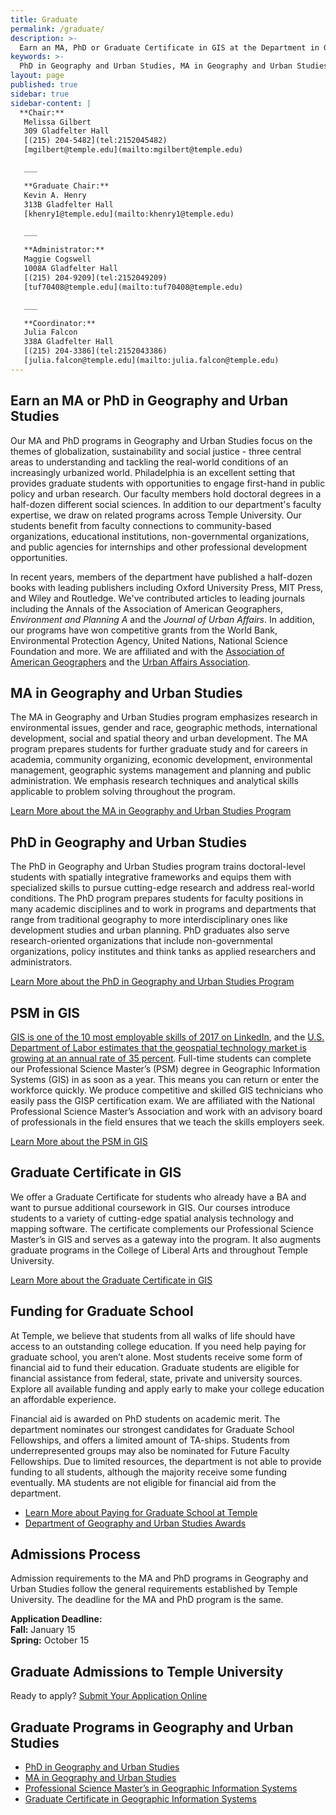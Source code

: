 ```yaml
---
title: Graduate
permalink: /graduate/
description: >-
  Earn an MA, PhD or Graduate Certificate in GIS at the Department in Geography and Urban Studies at Temple University in Philadelphia.
keywords: >-
  PhD in Geography and Urban Studies, MA in Geography and Urban Studies, Graduate Programs in Geography and Urban Studies'
layout: page
published: true
sidebar: true
sidebar-content: |
  **Chair:**  
   Melissa Gilbert  
   309 Gladfelter Hall  
   [(215) 204-5482](tel:2152045482)  
   [mgilbert@temple.edu](mailto:mgilbert@temple.edu)  

   ___

   **Graduate Chair:**  
   Kevin A. Henry  
   313B Gladfelter Hall    
   [khenry1@temple.edu](mailto:khenry1@temple.edu)  

   ___

   **Administrator:**  
   Maggie Cogswell  
   1008A Gladfelter Hall    
   [(215) 204-9209](tel:2152049209)   
   [tuf70408@temple.edu](mailto:tuf70408@temple.edu)   

   ___

   **Coordinator:**  
   Julia Falcon  
   338A Gladfelter Hall    
   [(215) 204-3386](tel:2152043386)   
   [julia.falcon@temple.edu](mailto:julia.falcon@temple.edu)
---
```


## Earn an MA or PhD in Geography and Urban Studies
Our MA and PhD programs in Geography and Urban Studies focus on the themes of globalization, sustainability and social justice - three central areas to understanding and tackling the real-world conditions of an increasingly urbanized world. Philadelphia is an excellent setting that provides graduate students with opportunities to engage first-hand in public policy and urban research. Our faculty members hold doctoral degrees in a half-dozen different social sciences. In addition to our department's faculty expertise, we draw on related programs across Temple University. Our students benefit from faculty connections to community-based organizations, educational institutions, non-governmental organizations, and public agencies for internships and other professional development opportunities.

In recent years, members of the department have published a half-dozen books with leading publishers including Oxford University Press, MIT Press, and Wiley and Routledge. We've contributed articles to leading journals including the Annals of the Association of American Geographers, _Environment and Planning A_ and the _Journal of Urban Affairs_. In addition, our programs have won competitive grants from the World Bank, Environmental Protection Agency, United Nations, National Science Foundation and more. We are affiliated and  with the [Association of American Geographers](http://www.aag.org/) and the [Urban Affairs Association](http://urbanaffairsassociation.org/).

## MA in Geography and Urban Studies
The MA in Geography and Urban Studies program emphasizes research in environmental issues, gender and race, geographic methods, international development, social and spatial theory and urban development. The MA program prepares students for further graduate study and for careers in academia, community organizing, economic development, environmental management, geographic systems management and planning and public administration. We emphasis research techniques and analytical skills applicable to problem solving throughout the program.

[Learn More about the MA in Geography and Urban Studies Program](http://bulletin.temple.edu/graduate/scd/cla/geography-urban-studies-ma/)

## PhD in Geography and Urban Studies
The PhD in Geography and Urban Studies program trains doctoral-level students with spatially integrative frameworks and equips them with specialized skills to pursue cutting-edge research and address real-world conditions. The PhD program prepares students for faculty positions in many academic disciplines and to work in programs and departments that range from traditional geography to more interdisciplinary ones like development studies and urban planning. PhD graduates also serve research-oriented organizations that include non-governmental organizations, policy institutes and think tanks as applied researchers and administrators.

[Learn More about the PhD in Geography and Urban Studies Program](http://bulletin.temple.edu/graduate/scd/cla/geography-urban-studies-phd/)

## PSM in GIS
[GIS is one of the 10 most employable skills of 2017 on LinkedIn](https://www.weforum.org/agenda/2016/10/2017s-most-in-demand-skills-according-to-linkedin?utm_content=buffer23af8&utm_medium=social&utm_source=facebook.com&utm_campaign=buffer), and the [U.S. Department of Labor estimates that the geospatial technology market is growing at an annual rate of 35 percent](https://www.doleta.gov/brg/indprof/geospatial_profile.cfm). Full-time students can complete our Professional Science Master’s (PSM) degree in Geographic Information Systems (GIS) in as soon as a year. This means you can return or enter the workforce quickly. We produce competitive and skilled GIS technicians who easily pass the GISP certification exam. We are affiliated with the National Professional Science Master’s Association and work with an advisory board of professionals in the field ensures that we teach the skills employers seek.

[Learn More about the PSM in GIS](http://bulletin.temple.edu/graduate/scd/cla/geographic-information-systems-psm/)

## Graduate Certificate in GIS
We offer a Graduate Certificate for students who already have a BA and want to pursue additional coursework in GIS. Our courses introduce students to a variety of cutting-edge spatial analysis technology and mapping software. The certificate complements our Professional Science Master’s in GIS and serves as a gateway into the program. It also augments graduate programs in the College of Liberal Arts and throughout Temple University.

[Learn More about the Graduate Certificate in GIS](http://bulletin.temple.edu/graduate/scd/cla/geographic-information-systems-certificate/)

## Funding for Graduate School
At Temple, we believe that students from all walks of life should have access to an outstanding college education. If you need help paying for graduate school, you aren’t alone. Most students receive some form of financial aid to fund their education. Graduate students are eligible for financial assistance from federal, state, private and university sources. Explore all available funding and apply early to make your college education an affordable experience.

Financial aid is awarded on PhD students on academic merit. The department nominates our strongest candidates for Graduate School Fellowships, and offers a limited amount of TA-ships. Students from underrepresented groups may also be nominated for Future Faculty Fellowships. Due to limited resources, the department is not able to provide funding to all students, although the majority receive some funding eventually. MA students are not eligible for financial aid from the department.

- [Learn More about Paying for Graduate School at Temple](http://www.temple.edu/grad/finances/)
- [Department of Geography and Urban Studies Awards](/geography-and-urban-studies/research)

## Admissions Process
Admission requirements to the MA and PhD programs in Geography and Urban Studies follow the general requirements established by Temple University. The deadline for the MA and PhD program is the same.

**Application Deadline:**<br>
**Fall:** January 15 <br>
**Spring:** October 15 <br>

## Graduate Admissions to Temple University
Ready to apply? [Submit Your Application Online](https://prd-wlssb.temple.edu/prod8/bwskalog.P_DispLoginNon)

## Graduate Programs in Geography and Urban Studies
- [PhD in Geography and Urban Studies](#phd-in-geography-and-urban-studies)
- [MA in Geography and Urban Studies](#ma-in-geography-and-urban-studies)
- [Professional Science Master’s in Geographic Information Systems](#psm-in-gis)
- [Graduate Certificate in Geographic Information Systems](#graduate-certificate-in-gis)

